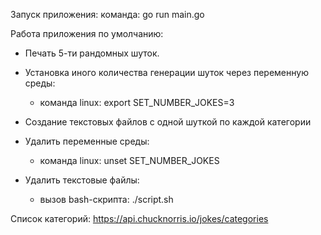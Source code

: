 Запуск приложения:
  команда: go run main.go

Работа приложения по умолчанию:

  - Печать 5-ти рандомных шуток.

  - Установка иного количества генерации шуток через переменную среды:
    - команда linux: export SET_NUMBER_JOKES=3

  - Создание текстовых файлов с одной шуткой по каждой категории     
  
  - Удалить переменные среды:
    - команда linux: unset SET_NUMBER_JOKES
    
  - Удалить текстовые файлы:
    - вызов bash-скрипта: ./script.sh
  
Список категорий: https://api.chucknorris.io/jokes/categories